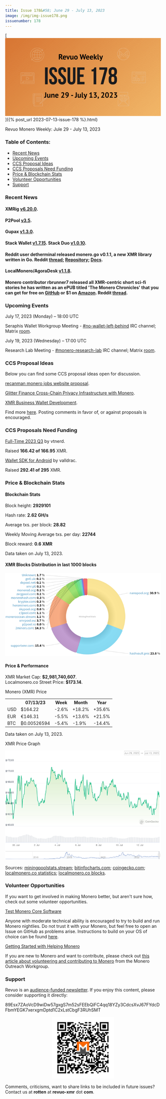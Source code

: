```yaml
---
title: Issue 178&#58; June 29 - July 13, 2023
image: /img/img-issue178.png
issuenumber: 178
---
```

[<img src="/img/img-issue178.png" alt="Revuo Monero Weekly #178 Slide" class="img-lead">]({% post_url 2023-07-13-issue-178 %}.html)

<p class="text-lead">Revuo Monero Weekly: Jule 29 - July 13, 2023</p>
<!--more-->

<h3>Table of Contents:</h3>
<ul class="contents">
    <li><a href="#news">Recent News</a></li>
    <li><a href="#events">Upcoming Events</a></li>
    <li><a href="#ideas">CCS Proposal Ideas</a></li>
    <li><a href="#proposals">CCS Proposals Need Funding</a></li>
    <li><a href="#stats">Price & Blockchain Stats</a></li>
    <li><a href="#volunteer">Volunteer Opportunities</a></li>
    <li><a href="#support">Support</a></li>
</ul>

<h3 id="news">Recent News</h3>

<div class="newsbyte">
    <h4>XMRig <a href="https://github.com/xmrig/xmrig/releases/tag/v6.20.0" target="_blank">v6.20.0</a>.</h4>
</div>

<div class="newsbyte">
    <h4>P2Pool <a href="https://github.com/SChernykh/p2pool/releases/tag/v3.5" target="_blank">v3.5</a>.</h4>
</div>

<div class="newsbyte">
    <h4>Gupax <a href="https://github.com/hinto-janai/gupax/releases/tag/v1.3.0" target="_blank">v1.3.0</a>.</h4>
</div>

<div class="newsbyte">
    <h4>Stack Wallet <a href="https://github.com/cypherstack/stack_wallet/releases/tag/build_181" target="_blank">v1.7.15</a>. Stack Duo <a href="https://github.com/cypherstack/stack_duo/releases/tag/build_015" target="_blank">v1.0.10</a>.</h4>
</div>

<div class="newsbyte">
    <h4>Reddit user detherminal released monero.go v0.1.1, a new XMR library written in Go. Reddit <a href="https://incogsnoo.com/r/Monero/comments/14t7e0v/monerogo_version_011_released/" target="_blank">thread</a>; <a href="https://github.com/openmonero/libmonero" target="_blank">Repository</a>; <a href="https://github.com/openmonero/libmonero/blob/main/docs/start.md" target="_blank">Docs</a>.</h4>
</div>

<div class="newsbyte">
    <h4>LocalMonero/AgoraDesk <a href="https://github.com/AgoraDesk-LocalMonero/agoradesk-app-foss/releases/tag/v1.1.8" target="_blank">v1.1.8</a>.</h4>
</div>

<div class="newsbyte">
    <h4>Monero contributor rbrunner7 released all XMR-centric short sci-fi stories he has written as an ePUB titled 'The Monero Chronicles' that you can get for free on <a href="https://rbrunner7.github.io/the_monero_chronicles.epub" target="_blank">GitHub</a> or $1 on <a href="https://www.amazon.com/dp/B0CB4JTY85" target="_blank">Amazon</a>. Reddit <a href="https://incogsnoo.com/r/Monero/comments/14qlsz1/the_monero_chronicles_my_monero_stories_now/" target="_blank">thread</a>.</h4>
</div>

<h3 id="events">Upcoming Events</h3>

<div class="event">
    <p class="date" markdown="1">July 17, 2023 (Monday) – 18:00 UTC</p>
    <p markdown="1">Seraphis Wallet Workgroup Meeting - <a href="irc://irc.libera.chat/#no-wallet-left-behind" target="_blank">#no-wallet-left-behind</a> IRC channel; Matrix <a href="https://matrix.to/#/#no-wallet-left-behind:monero.social" target="_blank">room</a>.</p>
</div>

<div class="event">
    <p class="date" markdown="1">July 19, 2023 (Wednesday) – 17:00 UTC</p>
    <p markdown="1">Research Lab Meeting - <a href="irc://irc.libera.chat/#monero-research-lab" target="_blank">#monero-research-lab</a> IRC channel; Matrix <a href="https://matrix.to/#/#monero-research-lab:monero.social" target="_blank">room</a>.</p>
</div>

<h3 id="ideas">CCS Proposal Ideas</h3>

<p>Below you can find some CCS proposal ideas open for discussion.</p>

<div class="proposal">
<p><a href="https://repo.getmonero.org/monero-project/ccs-proposals/-/merge_requests/395" target="_blank">recanman monero jobs website proposal</a>.</p>
</div>

<div class="proposal">
<p><a href="https://repo.getmonero.org/monero-project/ccs-proposals/-/merge_requests/396" target="_blank">Glitter Finance Cross-Chain Privacy Infrastructure with Monero</a>.</p>
</div>

<div class="proposal">
<p><a href="https://repo.getmonero.org/monero-project/ccs-proposals/-/merge_requests/398" target="_blank">XMR Business Wallet Development</a>.</p>
</div>

<div class="proposal">
<p>Find more <a href="https://ccs.getmonero.org/ideas/" target="_blank">here</a>. Posting comments in favor of, or against proposals is encouraged.</p>
</div>

<h3 id="proposals">CCS Proposals Need Funding</h3>

<div class="proposal">
    <p><a href="https://ccs.getmonero.org/proposals/vd-wallet-sdk-android.html" target="_blank">Full-Time 2023 Q3</a> by vtnerd.</p>
    <p>Raised <b>166.42 of 166.95</b> XMR.</p>
</div>

<div class="proposal">
    <p><a href="https://ccs.getmonero.org/proposals/vd-wallet-sdk-android.html" target="_blank">Wallet SDK for Android</a> by valldrac.</p>
    <p>Raised <b>292.41 of 295</b> XMR.</p>
</div>

<h3 id="stats">Price & Blockchain Stats</h3>

<h4 class="stat">Blockchain Stats</h4>

<div class="bcstats">
    <p>Block height: <b>2929101</b></p>
    <p>Hash rate: <b>2.62 GH/s</b></p>
    <p>Average txs. per block: <b>28.82</b></p>
    <p>Weekly Moving Average txs. per day: <b>22744</b></p>
    <p>Block reward: <b>0.6 XMR</b></p>
</div>
<p class="note">Data taken on July 13, 2023.</p>

<h4 class="stat">XMR Blocks Distribution in last 1000 blocks</h4>
<p><img src="/img/hashrate-pool-distribution-0713.png" alt="Hashrate Pool Distribution Pie Chart"/></p>

<h4 class="stat" id="price-stat">Price & Performance</h4>

<div class="price-intro">XMR Market Cap: <b>$2,981,740,607</b>.<br/>Localmonero.co Street Price: <b>$173.14</b>.</div>

<p class="table-title">Monero (XMR) Price</p>
<table class="price-table">
  <tr class="row1">
    <th></th>
    <th>07/13/23</th>
    <th>Week</th>
    <th>Month</th>
    <th>Year</th>
  </tr>
  <tr>
    <td data-th="XMR to">USD</td>
    <td data-th="07/13/23">$164.22</td>
    <td data-th="Week" class="red">-2.6%</td>
    <td data-th="Month" class="green">+18.2%</td>
    <td data-th="Year" class="green">+35.6%</td>
  </tr>
  <tr class="row3">
    <td data-th="XMR to">EUR</td>
    <td data-th="07/13/23">€146.31</td>
    <td data-th="Week" class="red">-5.5%</td>
    <td data-th="Month" class="green">+13.6%</td>
    <td data-th="Year" class="green">+21.5%</td>
  </tr>
  <tr>
    <td data-th="XMR to">BTC</td>
    <td data-th="07/13/23">₿0.00526594</td>
    <td data-th="Week" class="red">-5.4%</td>
    <td data-th="Month" class="red">-1.9%</td>
    <td data-th="Year" class="red">-14.4%</td>
  </tr>
</table>
<p class="note">Data taken on July 13, 2023.</p>

<p class="table-title">XMR Price Graph</p>

![XMR Price Graph 06/29/23-07/13/23](/img/weekly-chart-0713.png "XMR Price Graph 06/29/23-07/13/23")

Sources: <a href="https://miningpoolstats.stream/monero" target="_blank">miningpoolstats.stream</a>; <a href="https://bitinfocharts.com/monero/" target="_blank">bitinfocharts.com</a>; <a href="https://www.coingecko.com/en/coins/monero" target="_blank">coingecko.com</a>; <a href="https://localmonero.co/statistics" target="_blank">localmonero.co statistics</a>; <a href="https://localmonero.co/blocks" target="_blank">localmonero.co blocks</a>.

<h3 id="volunteer">Volunteer Opportunities</h3>

<p>If you want to get involved in making Monero better, but aren't sure how, check out some volunteer opportunities.</p>

<div class="newsbyte">
    <p class="date"><a href="https://github.com/monero-project/monero" target="_blank">Test Monero Core Software</a></p>
    <p>Anyone with moderate technical ability is encouraged to try to build and run Monero nightlies. Do not trust it with your Monero, but feel free to open an Issue on GitHub as problems arise. Instructions to build on your OS of choice can be found <a href="https://github.com/monero-project/monero#compiling-monero-from-source" target="_blank">here</a>. </p>
</div>

<div class="newsbyte">
    <p class="date"><a href="https://github.com/monero-project/monero" target="_blank">Getting Started with Helping Monero</a></p>
    <p>If you are new to Monero and want to contribute, please check out <a href="https://www.monerooutreach.org/stories/getting-started-helping-monero.php" target="_blank">this article about volunteering and contributing to Monero</a> from the Monero Outreach Workgroup. </p>
</div>

<h3 id="support">Support</h3>

<p markdown="1">Revuo is an <a href="https://revuo-xmr.com/support/">audience-funded newsletter</a>. If you enjoy this content, please consider supporting it directly:</p>

<p class="address" markdown="1">89Esx7ZAoVcD9wiDw57gxgS7m52sFEEbQiFC4qq18YZy3CdcsXvJ67FYdcDFbmYEGK7xerxgmDptd1C2xLstCbgF3RUhSMT</p>

<p><center><a href="monero:89Esx7ZAoVcD9wiDw57gxgS7m52sFEEbQiFC4qq18YZy3CdcsXvJ67FYdcDFbmYEGK7xerxgmDptd1C2xLstCbgF3RUhSMT" class="qr"><img src="/img/donate-monero.jpg" style="max-width: 200px;"/></a></center></p>

Comments, criticisms, want to share links to be included in future issues? Contact us at **rotten** at **revuo-xmr** dot **com**.
